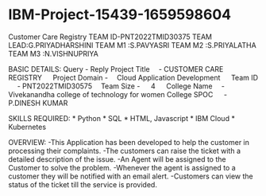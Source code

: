 # IBM-Project-15439-1659598604
Customer Care Registry
TEAM ID-PNT2022TMID30375
        TEAM LEAD:G.PRIYADHARSHINI
        TEAM M1  :S.PAVYASRI
        TEAM M2  :S.PRIYALATHA
        TEAM M3  :N.VISHNUPRIYA
        
BASIC DETAILS:
Query   	     -   Reply
Project Title	 -   CUSTOMER CARE REGISTRY  
Project Domain	-  Cloud Application Development  
Team ID	       -   PNT2022TMID30575 
Team Size	     -   4  
College Name	 -   Vivekanandha college of technology for women
College SPOC	  -  P.DINESH KUMAR

SKILLS REQUIRED:
          * Python
          * SQL
          * HTML, Javascript
          * IBM Cloud
          * Kubernetes
          
OVERVIEW:
       -This Application has been developed to help the customer in processing their complaints.
       -The customers can raise the ticket with a detailed description of the issue.
       -An Agent will be assigned to the Customer to solve the problem.
       -Whenever the agent is assigned to a customer they will be notified with an email alert.
       -Customers can view the status of the ticket till the service is provided.
       
